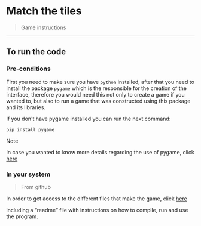 # Match the tiles
> Game instructions
----------------------
## To run the code
### Pre-conditions
First you need to make sure you have `python` installed, after that you need to install the package `pygame` which is the responsible for the creation of the interface, therefore you would need this not only to create a game if you wanted to, but also to run a game that was constructed using this package and its libraries.

If you don't have pygame installed you can run the next command:
```
pip install pygame
```
> [!NOTE]
> In case you wanted to know more details regarding the use of pygame, click [here](https://www.pygame.org/docs/)

### In your system
> From github

In order to get access to the different files that make the game, click [here](https://github.com/daniel-rg-23/trabalho-eiacd)

including a “readme” file with instructions on how to compile, run and use the program.
